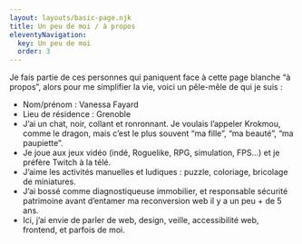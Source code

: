 ```yaml
---
layout: layouts/basic-page.njk
title: Un peu de moi / à propos
eleventyNavigation:
  key: Un peu de moi
  order: 3
---
```


Je fais partie de ces personnes qui paniquent face à cette page blanche “à propos”, alors pour me simplifier la vie, voici un pêle-mêle de qui je suis : 

- Nom/prénom : Vanessa Fayard
- Lieu de résidence : Grenoble
- J’ai un chat, noir, collant et ronronnant. Je voulais l’appeler Krokmou, comme le dragon, mais c’est le plus souvent “ma fille”, “ma beauté”, “ma paupiette”.
- Je joue aux jeux vidéo (indé, Roguelike, RPG, simulation, FPS…) et je préfère Twitch à la télé.
- J’aime les activités manuelles et ludiques : puzzle, coloriage, bricolage de miniatures.
- J’ai bossé comme diagnostiqueuse immobilier, et responsable sécurité patrimoine avant d’entamer ma reconversion web il y a un peu + de 5 ans.
- Ici, j’ai envie de parler de web, design, veille, accessibilité web, frontend, et parfois de moi.
